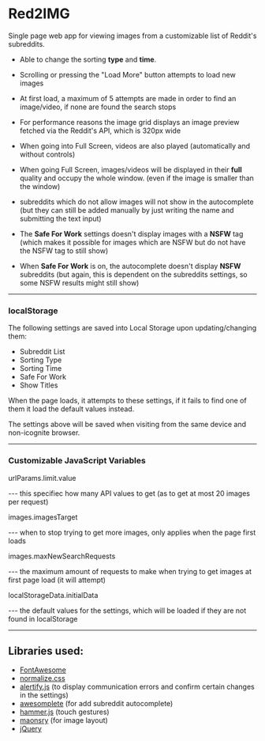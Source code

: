 # Red2IMG
Single page web app for viewing images from a customizable list of Reddit's subreddits. 

- Able to change the sorting **type** and **time**.



- Scrolling or pressing the "Load More" button attempts to load new images

- At first load, a maximum of 5 attempts are made in order to find an image/video, if none are found the search stops

- For performance reasons the image grid displays an image preview fetched via the  Reddit's API, which is 320px wide

- When going into Full Screen, videos are also played (automatically and without controls) 

- When going Full Screen, images/videos will be displayed in their **full** quality and occupy the whole window. (even if the image is smaller than the window)

- subreddits which do not allow images will not show in the autocomplete (but they can still be added manually by just writing the name and submitting the text input)

* The **Safe For Work** settings doesn't display images with a **NSFW** tag (which makes it possible for images which are NSFW but do not have the NSFW tag to still show)

* When **Safe For Work** is on, the autocomplete doesn't display **NSFW** subreddits (but again, this is dependent on the subreddits settings, so some NSFW results might still show)
---
### localStorage
The following settings are saved into Local Storage upon updating/changing them:
  - Subreddit List
  - Sorting Type
  - Sorting Time
  - Safe For Work
  - Show Titles
  
When the page loads, it attempts to these settings, if it fails to find one of them it load the default values instead.

The settings above will be saved when visiting from the same device and non-icognite browser.
  
---
### Customizable JavaScript Variables

urlParams.limit.value 

--- this specifiec how many API values to get (as to get at most 20 images per request)
  
images.imagesTarget

--- when to stop trying to get more images, only applies when the page first loads
  
images.maxNewSearchRequests 

--- the maximum amount of requests to make when trying to get images at first page load (it will attempt)
  
localStorageData.initialData

--- the default values for the settings, which will be loaded if they are not found in localStorage

---

## Libraries used:
* [FontAwesome](https://github.com/FortAwesome/Font-Awesome)
* [normalize.css](https://github.com/necolas/normalize.css)
* [alertify.js](https://github.com/alertifyjs/alertify.js) (to display communication errors and confirm certain changes in the settings)
* [awesomplete](https://github.com/LeaVerou/awesomplete) (for add subreddit autocomplete)
* [hammer.js](https://github.com/hammerjs/hammer.js) (touch gestures)
* [maonsry](https://github.com/desandro/masonry) (for image layout)
* [jQuery](https://github.com/jquery/jquery)
